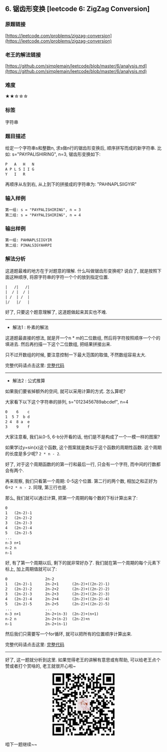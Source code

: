 ## 6. 锯齿形变换 [leetcode 6: ZigZag Conversion]

### 原题链接

[https://leetcode.com/problems/zigzag-conversion](https://leetcode.com/problems/zigzag-conversion)


### 老王的解法链接
[https://github.com/simplemain/leetcode/blob/master/6/analysis.md](https://github.com/simplemain/leetcode/blob/master/6/analysis.md)

### 难度

★★☆☆☆

### 标签

字符串

### 题目描述

给定一个字符串s和整数n, 求s做n行的锯齿形变换后, 顺序拼写而成的新字符串.
比如: s="PAYPALISHIRING", n=3, 锯齿形变换如下:

```
P   A   H   N
A P L S I I G
Y   I   R
```

再顺序从左到右, 从上到下的拼接成的字符串为: "PAHNAPLSIIGYIR"

### 输入样例

```
第一组: s = "PAYPALISHIRING", n = 3
第二组: s = "PAYPALISHIRING", n = 4
```

### 输出样例

```
第一组: PAHNAPLSIIGYIR
第二组: PINALSIGYAHRPI
```

### 解法分析

这道题最难的地方在于对题意的理解. 什么叫做锯齿形变换呢? 说白了, 就是按照下面这种顺序, 将原字符串的字符一个个的放到指定位置.

```
|   /|   /|
|  / |  / |
| /  | /  |
|/   |/   |
```

好了, 只要这个题意理解了, 这道题做起来其实也不难.

---

* 解法1 : 朴素的解法

这道题最直接的想法, 就是开一个n * m的二位数组, 然后将字符按照顺序一个个的填进去. 然后再扫描一下这个二位数组, 把结果拼接出来.

只不过开数组的时候, 要注意控制一下最大范围的取值, 不然数组容易太大.

完整代码请点击这里: [完整代码](https://github.com/simplemain/leetcode/blob/master/6/Solution1.java)

---

* 解法2 : 公式推算

如果我们要省掉额外的空间, 就可以采用计算的方式. 怎么算呢?

大家看下以下这个字符串的排列, s="0123456789abcdef", n=4

```
0    6    c 
1  5 7  b d
2 4  8 a  e
3    9    f
```

大家注意看, 我们从0-5, 6-b分开看的话, 他们是不是构成了一个一模一样的图案? 

如果学过y=sin(x)这个函数, 这个图案就是类似于这个函数的周期性函数. 这个周期的长度是多少呢? `2 * n - 2`.

好了, 对于这个周期函数的的第一行和最后一行, 只会有一个字符, 而中间的行数都会有两个.

再来观察, 我们只看第一个周期: 0-5这个位置. 第二行的两个数, 相加之和正好为6=`2 * n - 2`. 同理, 第三行也是.

那么, 我们就可以通过计算, 把第一个周期的每个数的下标计算出来了:

```
0
1   (2n-2)-1
2   (2n-2)-2
3   (2n-2)-3
4   (2n-2)-4
5   (2n-2)-5
...
n-3 n+1
n-2 n
n-1
```

好, 有了第一个周期以后, 剩下的就非常好办了. 我们就在第一个周期的每个元素下标上, 加上周期值就可以了:

```
0                 2n-2
1   (2n-2)-1      2n-2+1      (2n-2)+((2n-2)-1)
2   (2n-2)-2      2n-2+2      (2n-2)+((2n-2)-2)
3   (2n-2)-3      2n-2+3      (2n-2)+((2n-2)-3)
4   (2n-2)-4      2n-2+4      (2n-2)+((2n-2)-4)
5   (2n-2)-5      2n-2+5      (2n-2)+((2n-2)-5)
...               ...     
n-3 n+1           2n-2+(n-3)  (2n-2)+(n+1)
n-2 n             2n-2+(n-2)  (2n-2)+n
n-1               2n-2+(n-1)
```

然后我们只需要写一个for循环, 就可以把所有的位置顺序计算出来.

完整代码请点击这里: [完整代码](https://github.com/simplemain/leetcode/blob/master/6/Solution2.java)

---

好了, 这一题就分析到这里. 如果觉得老王的讲解有意思或有帮助, 可以给老王点个赞或者打个赏啥的, 老王就很开心啦~

<div align="center"><img src="https://github.com/simplemain/leetcode/blob/master/qrcode_pay.min.jpg" width="200" height="200" /></div>

咱下一题继续~~
